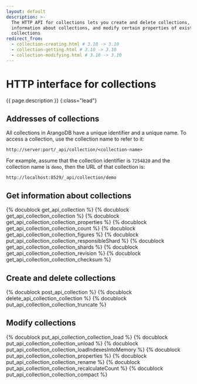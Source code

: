 ```yaml
---
layout: default
description: >-
  The HTTP API for collections lets you create and delete collections, get
  information about collections, and modify certain properties of existing
  collections
redirect_from:
  - collection-creating.html # 3.10 -> 3.10
  - collection-getting.html # 3.10 -> 3.10
  - collection-modifying.html # 3.10 -> 3.10
---
```

# HTTP interface for collections

{{ page.description }}
{:class="lead"}

## Addresses of collections

All collections in ArangoDB have a unique identifier and a unique
name. To access a collection, use the collection name to refer to it:

```
http://server:port/_api/collection/<collection-name>
```

For example, assume that the collection identifier is `7254820` and
the collection name is `demo`, then the URL of that collection is:

```
http://localhost:8529/_api/collection/demo
```

## Get information about collections

{% docublock get_api_collection %}
{% docublock get_api_collection_collection %}
{% docublock get_api_collection_collection_properties %}
{% docublock get_api_collection_collection_count %}
{% docublock get_api_collection_collection_figures %}
{% docublock put_api_collection_collection_responsibleShard %}
{% docublock get_api_collection_collection_shards %}
{% docublock get_api_collection_collection_revision %}
{% docublock get_api_collection_collection_checksum %}

## Create and delete collections

{% docublock post_api_collection %}
{% docublock delete_api_collection_collection %}
{% docublock put_api_collection_collection_truncate %}

## Modify collections

{% docublock put_api_collection_collection_load %}
{% docublock put_api_collection_collection_unload %}
{% docublock put_api_collection_collection_loadIndexesIntoMemory %}
{% docublock put_api_collection_collection_properties %}
{% docublock put_api_collection_collection_rename %}
{% docublock put_api_collection_collection_recalculateCount %}
{% docublock put_api_collection_collection_compact %}
